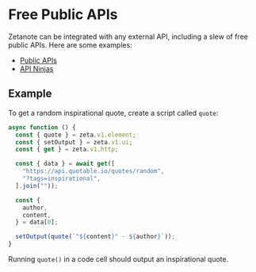 # Free Public APIs

Zetanote can be integrated with any external API, including a slew of free public APIs. Here are some examples:

- [Public APIs](https://github.com/public-apis/public-apis)
- [API Ninjas](https://api-ninjas.com/)

## Example

To get a random inspirational quote, create a script called `quote`:

```TypeScript
async function () {
  const { quote } = zeta.v1.element;
  const { setOutput } = zeta.v1.ui;
  const { get } = zeta.v1.http;

  const { data } = await get([
    "https://api.quotable.io/quotes/random",
    "?tags=inspirational",
  ].join(""));

  const {
    author,
    content,
  } = data[0];

  setOutput(quote(`"${content}" - ${author}`));
}
```

Running `quote()` in a code cell should output an inspirational quote.
